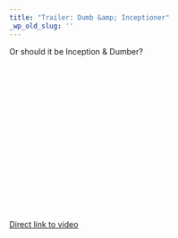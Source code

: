 ```yaml
---
title: "Trailer: Dumb &amp; Inceptioner"
_wp_old_slug: ''
---
```

<p>Or should it be Inception & Dumber?</p>
<p><object width="424" height="264"><param name="movie" value="http://www.youtube.com/v/zLDx-BPgxxA&amp;hl=en_US&amp;fs=1?rel=0"></param><param name="allowFullScreen" value="true"></param><param name="allowscriptaccess" value="always"></param><embed src="http://www.youtube.com/v/zLDx-BPgxxA&amp;hl=en_US&amp;fs=1?rel=0" type="application/x-shockwave-flash" allowscriptaccess="always" allowfullscreen="true" width="424" height="264"></embed></object></p>
<p><a href="http://www.youtube.com/watch?v=zLDx-BPgxxA">Direct link to video</a></p>
